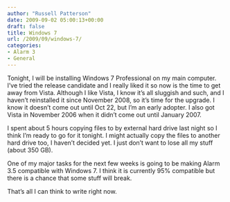 ```yaml
---
author: "Russell Patterson"
date: 2009-09-02 05:00:13+00:00
draft: false
title: Windows 7
url: /2009/09/windows-7/
categories:
- Alarm 3
- General
---
```


Tonight, I will be installing Windows 7 Professional on my main computer. I’ve tried the release candidate and I really liked it so now is the time to get away from Vista. Although I like Vista, I know it’s all sluggish and such, and I haven’t reinstalled it since November 2008, so it’s time for the upgrade. I know it doesn’t come out until Oct 22, but I’m an early adopter. I also got Vista in November 2006 when it didn’t come out until January 2007.

I spent about 5 hours copying files to by external hard drive last night so I think I’m ready to go for it tonight. I might actually copy the files to another hard drive too, I haven’t decided yet. I just don’t want to lose all my stuff (about 350 GB).

One of my major tasks for the next few weeks is going to be making Alarm 3.5 compatible with Windows 7. I think it is currently 95% compatible but there is a chance that some stuff will break.

That’s all I can think to write right now.
